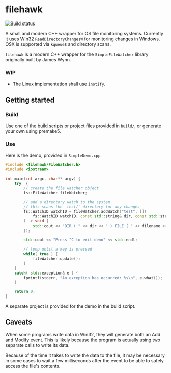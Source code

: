 # filehawk

[![Build status](https://ci.appveyor.com/api/projects/status/wye556v4eod730pe?svg=true)](https://ci.appveyor.com/project/warrengalyen/filehawk/branch/master)

A small and modern C++ wrapper for OS file monitoring systems. Currently it uses Win32 `ReadDirectoryChangesW` for monitoring changes in Windows. OSX is supported via `kqueue`s and directory scans.

`filehawk` is a modern C++ wrapper for the `SimpleFileWatcher` library originally built by James Wynn.

### WIP
- The Linux implementation shall use `inotify`.

## Getting started

### Build

Use one of the build scripts or project files provided in `build/`, or generate your own using premake5.

### Use

Here is the demo, provided in `SimpleDemo.cpp`.

```cpp
#include <filehawk/FileWatcher.h>
#include <iostream>

int main(int argc, char** argv) {
	try  {
		// create the file watcher object
		fs::FileWatcher fileWatcher;

		// add a directory watch to the system
        // this scans the `test/` directory for any changes 
        fs::WatchID watchID = fileWatcher.addWatch("test", [](
            fs::WatchID watchID, const std::string& dir, const std::string filename, fs::Action action
        ) -> void {
            std::cout << "DIR ( " << dir << " ) FILE ( " << filename << " ) has event " << action << std::endl;
        });
        
		std::cout << "Press ^C to exit demo" << std::endl;

		// loop until a key is pressed
		while( true ) {
			fileWatcher.update();
		}
	} 
	catch( std::exception& e ) {
		fprintf(stderr, "An exception has occurred: %s\n", e.what());
	}

	return 0;
}
```

A separate project is provided for the demo in the build script.

## Caveats

When some programs write data in Win32, they will generate both an Add and Modify event. This is likely because the program is actually using two separate calls to write its data.

Because of the time it takes to write the data to the file, it may be necessary in some cases to wait a few milliseconds after the event to be able to safely access the file's contents.
